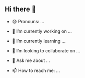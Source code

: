 ## Hi there 👋

- 😄 Pronouns: ...
  
- 🔭 I’m currently working on ...

- 🌱 I’m currently learning ...
  
- 👯 I’m looking to collaborate on ...
  
- 💬 Ask me about ...
  
- 📫 How to reach me: ...
  


<!--
**admgecko/admgecko** is a ✨ _special_ ✨ repository because its `README.md` (this file) appears on your GitHub profile.

Here are some ideas to get you started:

- 🔭 I’m currently working on ...
- 🌱 I’m currently learning ...
- 👯 I’m looking to collaborate on ...
- 🤔 I’m looking for help with ...
- 💬 Ask me about ...
- 📫 How to reach me: ...
- 😄 Pronouns: ...
- ⚡ Fun fact: ...
-->

